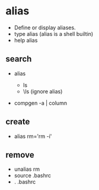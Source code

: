 # alias

- Define or display aliases.
- type alias (alias is a shell builtin)
- help alias

## search

- alias
  - ls
  - \ls (ignore alias)

- compgen -a | column

## create

- alias rm='rm -i'

## remove

- unalias rm
- source .bashrc
- . .bashrc
